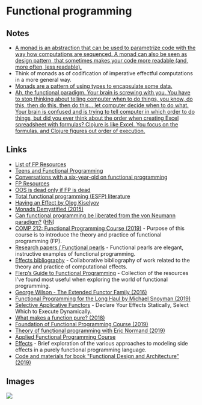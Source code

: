 # Functional programming

## Notes

- [A monad is an abstraction that can be used to parametrize code with the way how computations are sequenced. A monad can also be seen as design pattern, that sometimes makes your code more readable (and, more often, less readable).](https://binaryanalysisplatform.github.io/bap/api/master/Monads.Std.html)
- Think of monads as of codification of imperative effectful computations in a more general way.
- [Monads are a pattern of using types to encapsulate some data.](https://www.reddit.com/r/Clojure/comments/9cpyqc/should_i_learn_haskell_to_reveal_functional/)
- [Ah, the functional paradigm. Your brain is screwing with you. You have to stop thinking about telling computer when to do things, you know, do this, then do this, then do this... let computer decide when to do what. Your brain is confused and is trying to tell computer in which order to do things, but did you ever think about the order when creating Excel spreadsheet with formulas? Clojure is like Excel. You focus on the formulas, and Clojure figures out order of execution.](https://www.reddit.com/r/Clojure/comments/9geecc/how_does_anyone_learn_this/)

## Links

- [List of FP Resources](http://themattchan.com/blog/fp-resources.html)
- [Teens and Functional Programming](https://jozefg.bitbucket.io/posts/2013-09-08-teens-and-fp.html)
- [Conversations with a six-year-old on functional programming](https://byorgey.wordpress.com/2018/05/06/conversations-with-a-six-year-old-on-functional-programming/)
- [FP Resources](https://github.com/allenleein/brains/projects/9?fullscreen=true)
- [OOS is dead only if FP is dead](https://speakerdeck.com/staltz/oop-is-dead-only-if-fp-is-dead?slide=1)
- [Total functional programming (ESFP) literature](https://github.com/mietek/total-functional-programming#readme)
- [Having an Effect by Oleg Kiselyov](https://www.youtube.com/watch?v=GhERMBT7u4w)
- [Monads Demystified (2015)](http://blog.reverberate.org/2015/08/monads-demystified.html)
- [Can functional programming be liberated from the von Neumann paradigm?](http://conal.net/blog/posts/can-functional-programming-be-liberated-from-the-von-neumann-paradigm) ([HN](https://news.ycombinator.com/item?id=18692470))
- [COMP 212: Functional Programming Course (2019)](http://dlicata.web.wesleyan.edu/teaching/fp-s19/) - Purpose of this course is to introduce the theory and practice of functional programming (FP).
- [Research papers / Functional pearls](https://wiki.haskell.org/Research_papers/Functional_pearls) - Functional pearls are elegant, instructive examples of functional programming.
- [Effects bibliography](https://github.com/yallop/effects-bibliography#readme) - Collaborative bibliography of work related to the theory and practice of computational effects.
- [Flerp’s Guide to Functional Programming](https://github.com/jeppes/flerps-functional#readme) - Collection of the resources I've found most useful when exploring the world of functional programming.
- [George Wilson - The Extended Functor Family (2016)](https://www.youtube.com/watch?v=JZPXzJ5tp9w)
- [Functional Programming for the Long Haul by Michael Snoyman (2019)](https://www.youtube.com/watch?v=DdR9q69se-I)
- [Selective Applicative Functors](https://www.staff.ncl.ac.uk/andrey.mokhov/selective-functors.pdf) - Declare Your Effects Statically, Select Which to Execute Dynamically.
- [What makes a function pure? (2018)](https://blog.kubukoz.com/what-makes-a-function-pure)
- [Foundation of Functional Programming Course (2019)](https://github.com/julien-truffaut/fp-foundation#readme)
- [Theory of functional programming with Eric Normand (2019)](https://lispcast.com/theory-functional-programming-0003/?utm_campaign=meetedgar&utm_medium=social&utm_source=meetedgar.com)
- [Applied Functional Programming Course](https://github.com/qfpl/applied-fp-course)
- [Effects](https://github.com/stepchowfun/effects) - Brief exploration of the various approaches to modeling side effects in a purely functional programming language.
- [Code and materials for book "Functional Design and Architecture" (2019)](https://github.com/graninas/Functional-Design-and-Architecture)

## Images

![](https://i.imgur.com/nSrcdxd.png)
